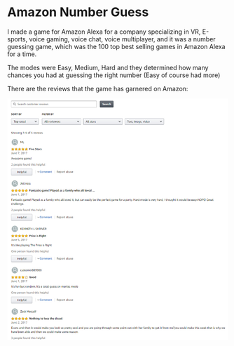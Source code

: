# Amazon Number Guess

I made a game for Amazon Alexa for a company specializing in VR, E-sports, voice gaming, voice chat, voice multiplayer, and it was a number guessing game, which was the 100 top best selling games in Amazon Alexa for a time.

The modes were Easy, Medium, Hard and they determined how many chances you had at guessing the right number (Easy of course had more)

There are the reviews that the game has garnered on Amazon:

![](images/reviews.jpg)